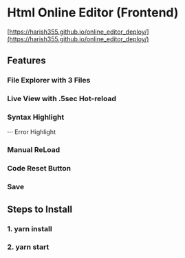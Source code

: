 # Html Online Editor (Frontend)
[https://harish355.github.io/online_editor_deploy/](https://harish355.github.io/online_editor_deploy/)

## Features
### File Explorer with 3 Files
### Live View with .5sec Hot-reload
### Syntax Highlight
⋅⋅⋅ Error Highlight
### Manual ReLoad 
### Code Reset Button
### Save

## Steps to Install
### 1. yarn install
### 2. yarn start

